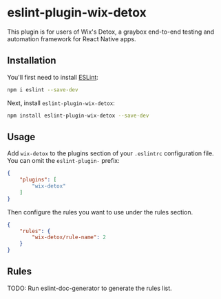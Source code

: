 # eslint-plugin-wix-detox

This plugin is for users of Wix&#39;s Detox, a graybox end-to-end testing and automation framework for React Native apps.

## Installation

You'll first need to install [ESLint](https://eslint.org/):

```sh
npm i eslint --save-dev
```

Next, install `eslint-plugin-wix-detox`:

```sh
npm install eslint-plugin-wix-detox --save-dev
```

## Usage

Add `wix-detox` to the plugins section of your `.eslintrc` configuration file. You can omit the `eslint-plugin-` prefix:

```json
{
    "plugins": [
        "wix-detox"
    ]
}
```


Then configure the rules you want to use under the rules section.

```json
{
    "rules": {
        "wix-detox/rule-name": 2
    }
}
```

## Rules

<!-- begin auto-generated rules list -->
TODO: Run eslint-doc-generator to generate the rules list.
<!-- end auto-generated rules list -->


